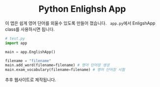 <h1 style="text-align: center;">Python Enlighsh App</h1>

<p>이 앱은 쉽게 영어 단어를 외울수 있도록 만들어 졌습니다. &nbsp
<code>app.py</code>에서 EnligshApp class를 사용하시면 됩니다.
</p>

```python
# test.py
import app

main = app.EnglishApp()

filename = "filename"
main.add_word(filename=filename) # 영어 단어장 생성
main.exam_vocabulary(filename=filename) # 영어 단어장 시험
```

추후 웹사이트로 제작됩니다.
